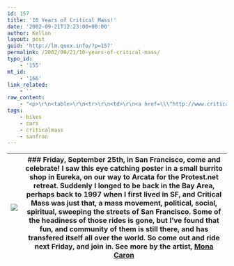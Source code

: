 ```yaml
---
id: 157
title: '10 Years of Critical Mass!'
date: '2002-09-21T12:23:00+00:00'
author: Kellan
layout: post
guid: 'http://lm.quxx.info/?p=157'
permalink: /2002/09/21/10-years-of-critical-mass/
typo_id:
    - '155'
mt_id:
    - '166'
link_related:
    - ''
raw_content:
    - "<p>\r\n<table>\r\n<tr>\r\n<td>\r\n<a href=\\\"http://www.critical-mass.org/10/\\\"><img src=\\\"http://laughingmeme.org/archives//mona-thumb.jpg\\\" width=\\\"126\\\" height=\\\"249\\\" align=left border=\\\"0\\\" /></a>\r\n\r\n</td>\r\n<td valign=\\\"top\\\">\r\n<h3>Friday, September 25th, in San Francisco, come and celebrate!</h3>\r\nI saw this eye catching poster in a small burrito shop in Eureka, on our way to Arcata for the Protest.net retreat.  Suddenly I longed to be back in the Bay Area, perhaps back to 1997 when I first lived in SF, and Critical Mass was just that, a mass movement, political, social, spiritual, sweeping the streets of San Francisco.  Some of the headiness of those rides is gone, but I\\'ve found that fun, and community of them is still there, and has transfered itself all over the world.  So come out and ride next Friday, and join in.  See more by the artist, <a href=\\\"http://www.monacaron.com/~mona/images/html/cmp_poster.html\\\">Mona Caron</a>\r\n</td>\r\n</tr>\r\n</table>\r\n</p>"
tags:
    - bikes
    - cars
    - criticalmass
    - sanfran
---
```


| [![](http://laughingmeme.org/archives//mona-thumb.jpg)](http://www.critical-mass.org/10/) | ### Friday, September 25th, in San Francisco, come and celebrate!  I saw this eye catching poster in a small burrito shop in Eureka, on our way to Arcata for the Protest.net retreat. Suddenly I longed to be back in the Bay Area, perhaps back to 1997 when I first lived in SF, and Critical Mass was just that, a mass movement, political, social, spiritual, sweeping the streets of San Francisco. Some of the headiness of those rides is gone, but I’ve found that fun, and community of them is still there, and has transfered itself all over the world. So come out and ride next Friday, and join in. See more by the artist, [Mona Caron](http://www.monacaron.com/~mona/images/html/cmp_poster.html) |
|---|---|